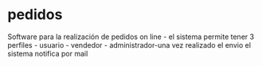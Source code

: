 # pedidos
 Software para la realización de pedidos on line - el sistema permite tener 3 perfiles - usuario - vendedor - administrador-una vez realizado el envio el sistema notifica por mail
